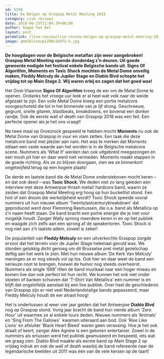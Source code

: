 ```yaml
---
id: 5258
title: De Belgen op Graspop Metal Meeting 2018
category: Live reviews
date: 2018-06-23T11:04:39+00:00
author: Seppe Van Ael
layout: post
permalink: /live-review/live-review-belgen-op-graspop-metal-meeting-2018/
image: gmm18lineup1200x16972-5.jpg
---
```

**De hoogdagen voor de Belgische metalfan zijn weer aangebroken! Graspop Metal Meeting opende donderdag z’n deuren. Uit goede gewoonte nodigde het festival enkele Belgische bands uit. Signs Of Algorithm, Moments en Toxic Shock mochten de Metal Dome onveilig maken, Fleddy Melculy de Jupiler Stage en Diablo Blvd schopte het vrijdag tot op Main Stage 2. Wij waren erbij en zagen dat het goed was!**

Het Oost-Vlaamse **Signs Of Algorithm** kreeg de eer om de Metal Dome te openen. Ondanks het vroege uur leek er al heel wat volk naar de weide afgezakt te zijn. Een volle Metal Dome kreeg een portie metalcore voorgeschoteld die tot in het binnenste van je lijf drong. Geschreeuw, gegrunt, snelle gitaren, blastbeats, breakdowns, en bovenal een donker randje. Ook de eerste wall of death van Graspop 2018 was een feit. Een perfecte opener als je het ons vraagt!

Na twee maal op Groezrock gespeeld te hebben mocht **Moments** nu ook de Metal Dome van Graspop in vuur en vlam zetten. Een taak die deze metalcore band met plezier aan nam. Het was te merken dat Moments stilaan een vaste waarde aan het worden is in de Belgische metalcore scene. Nummers als ‘What If’ werden dan ook uitgebreid meegezongen en een mosh pit hier en daar werd niet vermeden. Moments maakt stappen in de goede richting. Als ze zo blijven doorgaan, zien we ze binnenkort ongetwijfeld terug op een hogere plaats!

De derde en laatste band die de Metal Dome ondersteboven mocht keren – en dat ook deed – was **Toxic Shock**. We deden niet zo lang geleden een interview met deze Antwerpse thrash metal/ hardcore band, waarin ze zeiden dat Graspop Metal Meeting erg hoog op hun bucketlist stond. Een hint of een droom die werkelijkheid wordt? Toxic Shock speelde vooral nummers uit hun nieuwe album ‘Twentylastcenturybreakdown’ dat geproduced werd door Flemming Rasmussen, die o.a. band als Metallica op z’n naam heeft staan. De band bracht een portie energie die je niet voor mogelijk houdt. Zanger Wally sprong meerdere keren in en op het publiek en waagde zich zelfs aan een sprong af de speakertoren. Toxic Shock is nog niet aan z’n laatste adem, zoveel is zeker!

De populariteit van **Fleddy Melculy** en een uitverkochte Graspop zorgde ervoor dat het terrein voor de Jupiler Stage helemaal gevuld was. We stonden gelukkig dicht genoeg om dit Brusselse pret metal gezelschap deftig aan het werk te zien. Met hun nieuwe album ‘De Kerk Van Melculy’ meningen ze er nog steeds vol op los. Ook hier en daar weet de band een serieuze noot te brengen, hoewel de humor nog steeds overheerst. Nummers als single ‘668’ tillen de band muzikaal naar een hoger niveau en komen live dan ook perfect tot hun recht. We kunnen het ook niet onder stoelen of banken schuiven dat ‘T-Shirt Van Metallica’ een nummer is en blijft dat ongelofelijk aanslaat bij een live publiek. Over heel de geschiedenis van Graspop zijn er niet veel Nederlandstalige bands gepasseerd, maar Fleddy Melculy houdt de eer alvast hoog!

Het is ondertussen al weer vier jaar gelden dat het Antwerpse **Diablo Blvd** nog op Graspop stond. Vorig jaar bracht de band hun vierde album ‘Zero Hour’ uit waarmee ze al enkele tours deden. Nieuwe nummers als ‘Animals’ en ‘Sing From The Gallows’  kwamen uiteraard aan bod. Ook ‘Rise Like Lions’ en afsluiter ‘Black Heart Bleed’ waren geen verassing. Hoe je het ook draait of keert, zanger Alex Agnew is een geboren entertainer. Zowel in de nummers als ertussen werd het publiek geamuseerd en bespeeld, iets wat we graag zien. Diablo Blvd maakte als eerste band op Main Stage 2 op vrijdag indruk en ook de wall of death waarbij de band refereerde naar de legendarische beelden uit 2011 was één van de vele kersen op de taart!